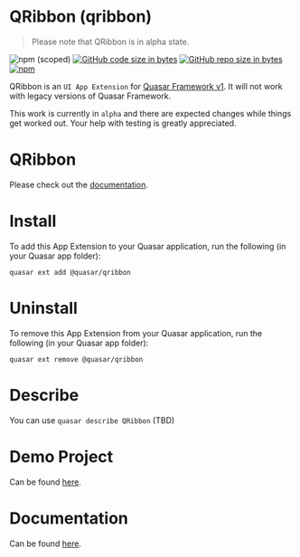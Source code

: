 QRibbon (qribbon)
===

> Please note that QRibbon is in alpha state.

![npm (scoped)](https://img.shields.io/npm/v/@quasar/quasar-app-extension-qribbon.svg?style=plastic)
[![GitHub code size in bytes](https://img.shields.io/github/languages/code-size/quasarframework/app-extension-qribbon.svg)]()
[![GitHub repo size in bytes](https://img.shields.io/github/repo-size/quasarframework/app-extension-qribbon.svg)]()
[![npm](https://img.shields.io/npm/dt/@quasar/quasar-app-extension-qribbon.svg)](https://www.npmjs.com/package/@quasar/quasar-app-extension-qribbon)

QRibbon is an `UI App Extension` for [Quasar Framework v1](https://quasar.dev/). It will not work with legacy versions of Quasar Framework.

This work is currently in `alpha` and there are expected changes while things get worked out. Your help with testing is greatly appreciated.

# QRibbon
Please check out the [documentation](https://webnoob.github.io/app-extension-qribbon/demo/dist/spa/#/).

# Install
To add this App Extension to your Quasar application, run the following (in your Quasar app folder):
```
quasar ext add @quasar/qribbon
```

# Uninstall
To remove this App Extension from your Quasar application, run the following (in your Quasar app folder):
```
quasar ext remove @quasar/qribbon
```

# Describe
You can use `quasar describe QRibbon` (TBD)

# Demo Project
Can be found [here](https://github.com/webnoob/app-extension-qribbon/tree/master/demo).

# Documentation
Can be found [here](https://webnoob.github.io/app-extension-qribbon/demo/dist/spa/#/).
